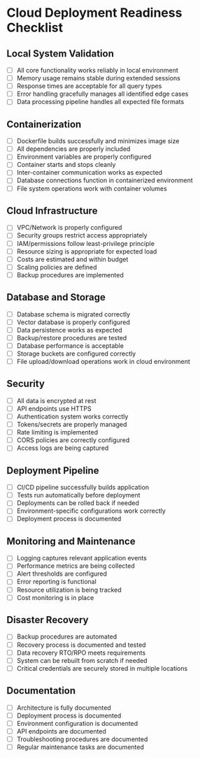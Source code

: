 # Cloud Deployment Readiness Checklist

## Local System Validation
- [ ] All core functionality works reliably in local environment
- [ ] Memory usage remains stable during extended sessions
- [ ] Response times are acceptable for all query types
- [ ] Error handling gracefully manages all identified edge cases
- [ ] Data processing pipeline handles all expected file formats

## Containerization
- [ ] Dockerfile builds successfully and minimizes image size
- [ ] All dependencies are properly included
- [ ] Environment variables are properly configured
- [ ] Container starts and stops cleanly
- [ ] Inter-container communication works as expected
- [ ] Database connections function in containerized environment
- [ ] File system operations work with container volumes

## Cloud Infrastructure
- [ ] VPC/Network is properly configured
- [ ] Security groups restrict access appropriately
- [ ] IAM/permissions follow least-privilege principle
- [ ] Resource sizing is appropriate for expected load
- [ ] Costs are estimated and within budget
- [ ] Scaling policies are defined
- [ ] Backup procedures are implemented

## Database and Storage
- [ ] Database schema is migrated correctly
- [ ] Vector database is properly configured
- [ ] Data persistence works as expected
- [ ] Backup/restore procedures are tested
- [ ] Database performance is acceptable
- [ ] Storage buckets are configured correctly
- [ ] File upload/download operations work in cloud environment

## Security
- [ ] All data is encrypted at rest
- [ ] API endpoints use HTTPS
- [ ] Authentication system works correctly
- [ ] Tokens/secrets are properly managed
- [ ] Rate limiting is implemented
- [ ] CORS policies are correctly configured
- [ ] Access logs are being captured

## Deployment Pipeline
- [ ] CI/CD pipeline successfully builds application
- [ ] Tests run automatically before deployment
- [ ] Deployments can be rolled back if needed
- [ ] Environment-specific configurations work correctly
- [ ] Deployment process is documented

## Monitoring and Maintenance
- [ ] Logging captures relevant application events
- [ ] Performance metrics are being collected
- [ ] Alert thresholds are configured
- [ ] Error reporting is functional
- [ ] Resource utilization is being tracked
- [ ] Cost monitoring is in place

## Disaster Recovery
- [ ] Backup procedures are automated
- [ ] Recovery process is documented and tested
- [ ] Data recovery RTO/RPO meets requirements
- [ ] System can be rebuilt from scratch if needed
- [ ] Critical credentials are securely stored in multiple locations

## Documentation
- [ ] Architecture is fully documented
- [ ] Deployment process is documented
- [ ] Environment configuration is documented
- [ ] API endpoints are documented
- [ ] Troubleshooting procedures are documented
- [ ] Regular maintenance tasks are documented 